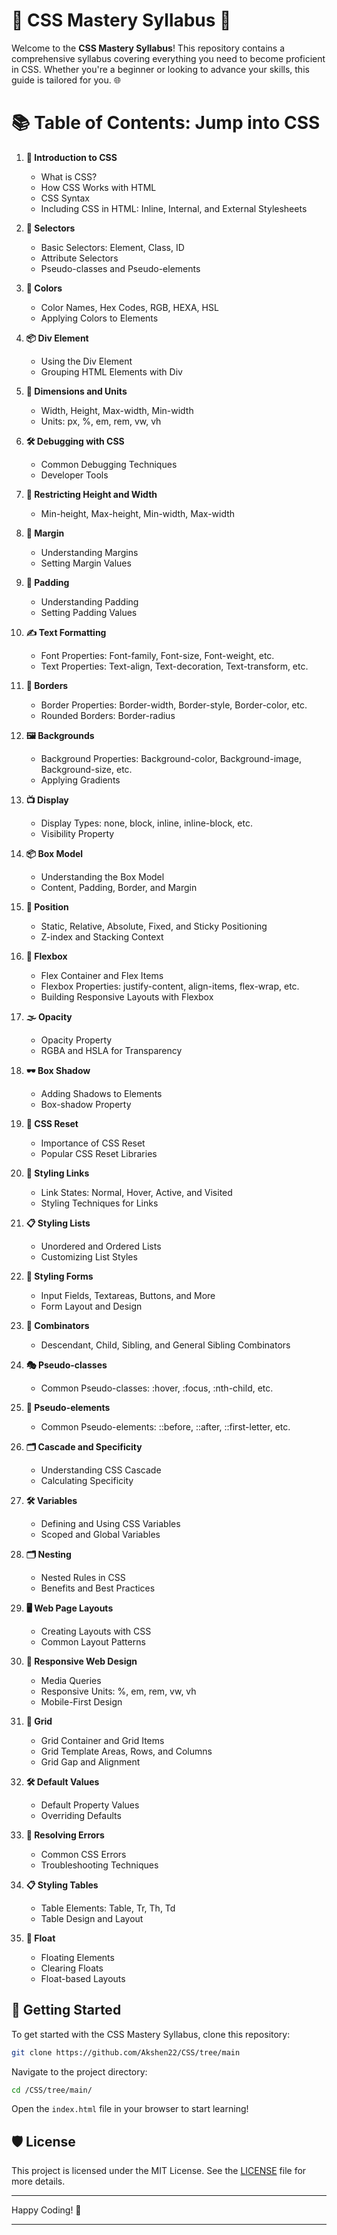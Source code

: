 # 🌟 CSS Mastery Syllabus 🌟

Welcome to the **CSS Mastery Syllabus**! This repository contains a comprehensive syllabus covering everything you need to become proficient in CSS. Whether you're a beginner or looking to advance your skills, this guide is tailored for you. 🌐

# 📚 Table of Contents: Jump into CSS

1. **📖 Introduction to CSS**
   - What is CSS?
   - How CSS Works with HTML
   - CSS Syntax
   - Including CSS in HTML: Inline, Internal, and External Stylesheets

2. **🎯 Selectors**
   - Basic Selectors: Element, Class, ID
   - Attribute Selectors
   - Pseudo-classes and Pseudo-elements

3. **🎨 Colors**
   - Color Names, Hex Codes, RGB, HEXA, HSL
   - Applying Colors to Elements

4. **📦 Div Element**
   - Using the Div Element
   - Grouping HTML Elements with Div

5. **📏 Dimensions and Units**
   - Width, Height, Max-width, Min-width
   - Units: px, %, em, rem, vw, vh

6. **🛠️ Debugging with CSS**
   - Common Debugging Techniques
   - Developer Tools

7. **📐 Restricting Height and Width**
   - Min-height, Max-height, Min-width, Max-width

8. **📏 Margin**
   - Understanding Margins
   - Setting Margin Values

9. **📏 Padding**
   - Understanding Padding
   - Setting Padding Values

10. **✍️ Text Formatting**
    - Font Properties: Font-family, Font-size, Font-weight, etc.
    - Text Properties: Text-align, Text-decoration, Text-transform, etc.

11. **🔲 Borders**
    - Border Properties: Border-width, Border-style, Border-color, etc.
    - Rounded Borders: Border-radius

12. **🖼️ Backgrounds**
    - Background Properties: Background-color, Background-image, Background-size, etc.
    - Applying Gradients

13. **📺 Display**
    - Display Types: none, block, inline, inline-block, etc.
    - Visibility Property

14. **📦 Box Model**
    - Understanding the Box Model
    - Content, Padding, Border, and Margin

15. **📍 Position**
    - Static, Relative, Absolute, Fixed, and Sticky Positioning
    - Z-index and Stacking Context

16. **📏 Flexbox**
    - Flex Container and Flex Items
    - Flexbox Properties: justify-content, align-items, flex-wrap, etc.
    - Building Responsive Layouts with Flexbox

17. **🌫️ Opacity**
    - Opacity Property
    - RGBA and HSLA for Transparency

18. **🕶️ Box Shadow**
    - Adding Shadows to Elements
    - Box-shadow Property

19. **🧹 CSS Reset**
    - Importance of CSS Reset
    - Popular CSS Reset Libraries

20. **🔗 Styling Links**
    - Link States: Normal, Hover, Active, and Visited
    - Styling Techniques for Links

21. **📋 Styling Lists**
    - Unordered and Ordered Lists
    - Customizing List Styles

22. **📝 Styling Forms**
    - Input Fields, Textareas, Buttons, and More
    - Form Layout and Design

23. **🧩 Combinators**
    - Descendant, Child, Sibling, and General Sibling Combinators

24. **🎭 Pseudo-classes**
    - Common Pseudo-classes: :hover, :focus, :nth-child, etc.

25. **🎨 Pseudo-elements**
    - Common Pseudo-elements: ::before, ::after, ::first-letter, etc.

26. **🗂️ Cascade and Specificity**
    - Understanding CSS Cascade
    - Calculating Specificity

27. **🛠️ Variables**
    - Defining and Using CSS Variables
    - Scoped and Global Variables

28. **🗂️ Nesting**
    - Nested Rules in CSS
    - Benefits and Best Practices

29. **🖥️ Web Page Layouts**
    - Creating Layouts with CSS
    - Common Layout Patterns

30. **📱 Responsive Web Design**
    - Media Queries
    - Responsive Units: %, em, rem, vw, vh
    - Mobile-First Design

31. **📐 Grid**
    - Grid Container and Grid Items
    - Grid Template Areas, Rows, and Columns
    - Grid Gap and Alignment

32. **🛠️ Default Values**
    - Default Property Values
    - Overriding Defaults

33. **🚫 Resolving Errors**
    - Common CSS Errors
    - Troubleshooting Techniques

34. **📋 Styling Tables**
    - Table Elements: Table, Tr, Th, Td
    - Table Design and Layout

35. **🌊 Float**
    - Floating Elements
    - Clearing Floats
    - Float-based Layouts

## 🔗 Getting Started
To get started with the CSS Mastery Syllabus, clone this repository:

```bash
git clone https://github.com/Akshen22/CSS/tree/main
```

Navigate to the project directory:

```bash
cd /CSS/tree/main/
```

Open the `index.html` file in your browser to start learning!

## 🛡️ License
This project is licensed under the MIT License. See the [LICENSE](LICENSE) file for more details.

---

Happy Coding! 🎉

---
